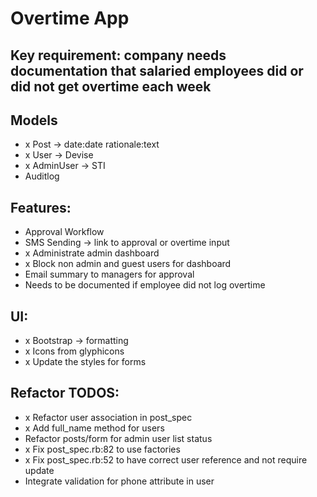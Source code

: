 # Overtime App

## Key requirement: company needs documentation that salaried employees did or did not get overtime each week

## Models
- x Post -> date:date rationale:text
- x User -> Devise
- x AdminUser -> STI
- Auditlog

## Features:
- Approval Workflow
- SMS Sending -> link to approval or overtime input
- x Administrate admin dashboard
- x Block non admin and guest users for dashboard
- Email summary to managers for approval
- Needs to be documented if employee did not log overtime

## UI:
- x Bootstrap -> formatting
- x Icons from glyphicons
- x Update the styles for forms

## Refactor TODOS:
- x Refactor user association in post_spec
- x Add full_name method for users
- Refactor posts/form for admin user list status
- x Fix post_spec.rb:82 to use factories
- x Fix post_spec.rb:52 to have correct user reference and not require update
- Integrate validation for phone attribute in user
